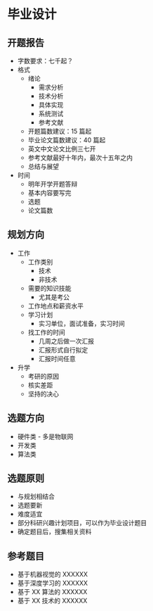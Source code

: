 # 毕业设计

## 开题报告

- 字数要求：七千起？
- 格式
    - 绪论
        - 需求分析
        - 技术分析
        - 具体实现
        - 系统测试
        - 参考文献
    - 开题篇数建议：15 篇起
    - 毕业论文篇数建议：40 篇起
    - 英文中文论文比例三七开
    - 参考文献最好十年内，最次十五年之内
    - 总结与展望
- 时间
    - 明年开学开题答辩
    - 基本内容要写完
    - 选题
    - 论文篇数

## 规划方向

- 工作
  - 工作类别
    - 技术
    - 非技术
  - 需要的知识技能
    - 尤其是考公
  - 工作地点和薪资水平
  - 学习计划
    - 实习单位，面试准备，实习时间
  - 找工作的时间
    - 几周之后做一次汇报
    - 汇报形式自行拟定
    - 汇报时间任意
- 升学
    - 考研的原因
    - 核实差距
    - 坚持的决心

## 选题方向

- 硬件类
      - 多是物联网
- 开发类
- 算法类

## 选题原则

- 与规划相结合
- 选题要新
- 难度适宜
- 部分科研兴趣计划项目，可以作为毕业设计题目
- 确定题目后，搜集相关资料

## 参考题目

- 基于机器视觉的 XXXXXX
- 基于深度学习的 XXXXXX
- 基于 XX 算法的 XXXXXX
- 基于 XX 技术的 XXXXXX